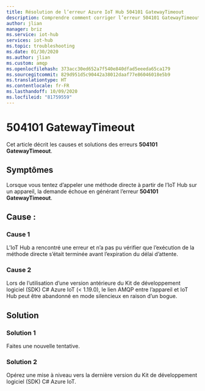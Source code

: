 ```yaml
---
title: Résolution de l’erreur Azure IoT Hub 504101 GatewayTimeout
description: Comprendre comment corriger l’erreur 504101 GatewayTimeout
author: jlian
manager: briz
ms.service: iot-hub
services: iot-hub
ms.topic: troubleshooting
ms.date: 01/30/2020
ms.author: jlian
ms.custom: amqp
ms.openlocfilehash: 373acc30ed652a7f540e840dfad5eeeda65ca179
ms.sourcegitcommit: 829d951d5c90442a38012daaf77e86046018e5b9
ms.translationtype: HT
ms.contentlocale: fr-FR
ms.lasthandoff: 10/09/2020
ms.locfileid: "81759559"
---
```

# <a name="504101-gatewaytimeout"></a>504101 GatewayTimeout

Cet article décrit les causes et solutions des erreurs **504101 GatewayTimeout**.

## <a name="symptoms"></a>Symptômes

Lorsque vous tentez d’appeler une méthode directe à partir de l’IoT Hub sur un appareil, la demande échoue en générant l’erreur **504101 GatewayTimeout**.

## <a name="cause"></a>Cause :

### <a name="cause-1"></a>Cause 1

L’IoT Hub a rencontré une erreur et n’a pas pu vérifier que l’exécution de la méthode directe s’était terminée avant l’expiration du délai d’attente.

### <a name="cause-2"></a>Cause 2

Lors de l’utilisation d’une version antérieure du Kit de développement logiciel (SDK) C# Azure IoT (< 1.19.0), le lien AMQP entre l’appareil et IoT Hub peut être abandonné en mode silencieux en raison d’un bogue.

## <a name="solution"></a>Solution

### <a name="solution-1"></a>Solution 1

Faites une nouvelle tentative.

### <a name="solution-2"></a>Solution 2

Opérez une mise à niveau vers la dernière version du Kit de développement logiciel (SDK) C# Azure IoT.